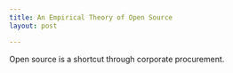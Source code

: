 ```yaml
---
title: An Empirical Theory of Open Source
layout: post

---
```


Open source is a shortcut through corporate procurement.

